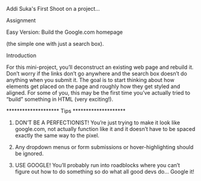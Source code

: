 
Addi Suka's First Shoot on a project...

Assignment

Easy Version: Build the Google.com homepage

(the simple one with just a search box).


Introduction

For this mini-project, you’ll deconstruct an existing web page and rebuild it. Don’t worry if the links don’t go anywhere and the search box doesn’t do anything when you submit it. The goal is to start thinking about how elements get placed on the page and roughly how they get styled and aligned. For some of you, this may be the first time you’ve actually tried to “build” something in HTML (very exciting!).

******************** Tips ********************

1. DON’T BE A PERFECTIONIST! You’re just trying to make it look like google.com, not actually function like it and it doesn’t have to be spaced exactly the same way to the pixel. 

2. Any dropdown menus or form submissions or hover-highlighting should be ignored.

3. USE GOOGLE! You’ll probably run into roadblocks where you can’t figure out how to do something so do what all good devs do… Google it!

                
